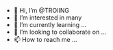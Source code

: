- 👋 Hi, I’m @TROIING
- 👀 I’m interested in many
- 🌱 I’m currently learning ...
- 💞️ I’m looking to collaborate on ...
- 📫 How to reach me ...

<!---
TROIING/TROIING is a ✨ special ✨ repository because its `README.md` (this file) appears on your GitHub profile.
You can click the Preview link to take a look at your changes.
--->
